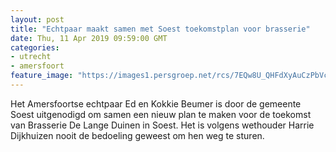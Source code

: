 ```yaml
---
layout: post
title: "Echtpaar maakt samen met Soest toekomstplan voor brasserie"
date: Thu, 11 Apr 2019 09:59:00 GMT
categories: 
- utrecht 
- amersfoort 
feature_image: "https://images1.persgroep.net/rcs/7EQw8U_QHFdXyAuCzPbVcPdgEBo/diocontent/144332052/_fitwidth/400/?appId=21791a8992982cd8da851550a453bd7f&quality=0.7"
---
```


Het Amersfoortse echtpaar Ed en Kokkie Beumer is door de gemeente Soest uitgenodigd om samen een nieuw plan te maken voor de toekomst van Brasserie De Lange Duinen in Soest. Het is volgens wethouder Harrie Dijkhuizen nooit de bedoeling geweest om hen weg te sturen.
